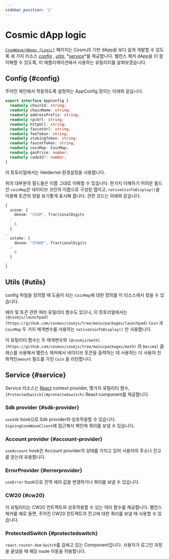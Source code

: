 ```yaml
---
sidebar_position: '2'
---
```


# Cosmic dApp logic

[`CosmWasm/dApps [Logic]`](https://github.com/CosmWasm/dApps/tree/master/packages/logic) 패키지는 CosmJS 기반 dApp을 보다 쉽게 개발할 수 있도록 세 가지 리소스 *[config](#config)* , *[utils](#utils)*, *[service](#service)*를 제공합니다. 밸런스 체커 dApp을 더 잘 이해할 수 있도록, 이 애플리케이션에서 사용하는 유틸리티를 살펴보겠습니다.

## Config {#config}

주어진 체인에서 작동하도록 설정하는 AppConfig 정의는 아래와 같습니다.

```typescript
export interface AppConfig {
  readonly chainId: string;
  readonly chainName: string;
  readonly addressPrefix: string;
  readonly rpcUrl: string;
  readonly httpUrl: string;
  readonly faucetUrl: string;
  readonly feeToken: string;
  readonly stakingToken: string;
  readonly faucetToken: string;
  readonly coinMap: CoinMap;
  readonly gasPrice: number;
  readonly codeId?: number;
}
```

이 튜토리얼에서는 Heldernet 환경설정을 사용합니다.

위의 대부분의 필드들은 이름 그대로 이해할 수 있습니다. 한가지 이해하기 어려운 필드인 `coinMap`은 네이티브 코인의 이름으로 구성된 맵이고, `nativeCoinToDisplay()`을 이용해 토큰의 양을 보기좋게 표시해 줍니다. 관련 코드는 아래와 같습니다.

```typescript
{
  ucosm: {
    denom: "COSM", fractionalDigits
  :
    6
  }
,
  ustake: {
    denom: "STAKE", fractionalDigits
  :
    6
  }
,
}
```

## Utils {#utils}

config 파일을 정의할 때 도움이 되는 `CoinMap`에 대한 정의를 이 리소스에서 찾을 수 있습니다.

에러 및 토큰 관련 여러 유틸리티 함수도 있으나, 이 튜토리얼에서는 `[@cosmjs/launchpad](https://github.com/cosmos/cosmjs/tree/main/packages/launchpad)` `Coin` 과 `CoinMap` 두 가지 매개변수를 사용하는 `nativeCoinToDisplay()` 만 사용합니다.

이 유틸리티 함수는 두 매개변수와 `[@cosmjs/math](https://github.com/cosmos/cosmjs/tree/main/packages/math)` 의 `Decimal` 클래스를 사용해서 밸런스 체커에서 네이티브 토큰을 출력하는 데 사용하는 더 사용자 친화적인`amount` 필드를 가진 `Coin` 을 리턴합니다.

## Service {#service}

Service 리소스는 [React](https://reactjs.org/) context provider, 몇가지 유틸리티 함수, `[ProtectedSwitch](#protectedswitch)` React component를 제공합니다.

### Sdk provider {#sdk-provider}

`useSdk` hook으로 Sdk provider와 상호작용할 수 있습니다. `SigningCosmWasmClient`에 접근해서 체인에 쿼리를 보낼 수 있습니다.

### Account provider {#account-provider}

`useAccount` hook은 Account provider의 상태를 가지고 있어 사용자의 주소나 잔고를 얻는데 유용합니다.

### ErrorProvider {#errorprovider}

`useError` hook으로 전역 에러 값을 변경하거나 쿼리를 보낼 수 있습니다.

### CW20 {#cw20}

이 유틸리티는 CW20 컨트랙트와 상호작용할 수 있는 여러 함수를 제공합니다. 밸런스 체커를 예로 들면, 주어진 CW20 컨트랙트의 잔고에 대한 쿼리를 보낼 때 사용할 수 있습니다.

### ProtectedSwitch {#protectedswitch}

`react-router-dom` `Switch`를 감싸고 있는 Component입니다. 사용자가 로그인 과정을 끝냈을 때 해당 route 이동을 허용합니다.
